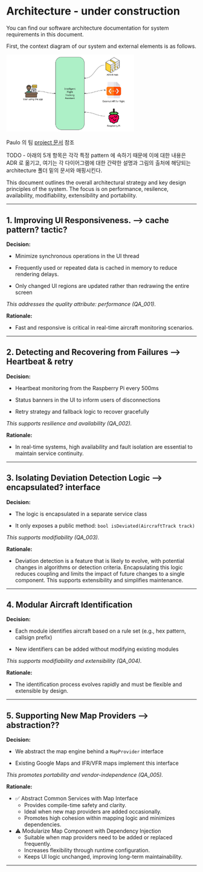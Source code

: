 # Architecture - under construction

You can find our software architecture documentation for system requirements in this document.

First, the context diagram of our system and external elements is as follows.

<img src="./images/context-diagram.jpg" alt="Context Diagram" style="zoom:33%;" />











Paulo 의 팀 [project 문서](https://github.com/miyagis-forests/farmacy-food-kata/blob/main/README.md#architecture) 참조

TODO - 아래의 5개 항목은 각각 특정 pattern 에 속하기 때문에 이에 대한 내용은 ADR 로 옮기고, 여기는 각 다이어그램에 대한 간략한 설명과 그림의 출처에 해당되는 architecture 폴더 밑의 문서와 매핑시킨다.



This document outlines the overall architectural strategy and key design principles of the system. The focus is on performance, resilence, availability, modifiability, extensibility and portability.

---

## 1. Improving UI Responsiveness. --> cache pattern? tactic?
**Decision:**

 - Minimize synchronous operations in the UI thread

 - Frequently used or repeated data is cached in memory to reduce rendering delays.

 - Only changed UI regions are updated rather than redrawing the entire screen

_This addresses the quality attribute: performance (QA_001)._

**Rationale:**

 - Fast and responsive is critical in real-time aircraft monitoring scenarios.
---

## 2. Detecting and Recovering from Failures --> Heartbeat & retry
**Decision:**

 - Heartbeat monitoring from the Raspberry Pi every 500ms

 - Status banners in the UI to inform users of disconnections

 - Retry strategy and fallback logic to recover gracefully

_This supports resilience and availability (QA_002)._

**Rationale:**

 - In real-time systems, high availability and fault isolation are essential to maintain service continuity.

---

## 3. Isolating Deviation Detection Logic --> encapsulated? interface
**Decision:**

 - The logic is encapsulated in a separate service class

 - It only exposes a public method: `bool isDeviated(AircraftTrack track)`

_This supports modifiability (QA_003)._

**Rationale:**

- Deviation detection is a feature that is likely to evolve, with potential changes in algorithms or detection criteria. Encapsulating this logic reduces coupling and limits the impact of future changes to a single component. This supports extensibility and simplifies maintenance.
---

## 4. Modular Aircraft Identification
**Decision:**

 - Each module identifies aircraft based on a rule set (e.g., hex pattern, callsign prefix)

 - New identifiers can be added without modifying existing modules

_This supports modifiability and extensibility (QA_004)._

**Rationale:**

- The identification process evolves rapidly and must be flexible and extensible by design.
---

## 5. Supporting New Map Providers --> abstraction??
**Decision:**

 - We abstract the map engine behind a `MapProvider` interface

 - Existing Google Maps and IFR/VFR maps implement this interface

_This promotes portability and vendor-independence (QA_005)._

**Rationale:**

- ✅ Abstract Common Services with Map Interface
  - Provides compile-time safety and clarity.
  - Ideal when new map providers are added occasionally.
  - Promotes high cohesion within mapping logic and minimizes dependencies.
- ⚠️ Modularize Map Component with Dependency Injection
  - Suitable when map providers need to be added or replaced frequently.
  - Increases flexibility through runtime configuration.
  - Keeps UI logic unchanged, improving long-term maintainability.
---

